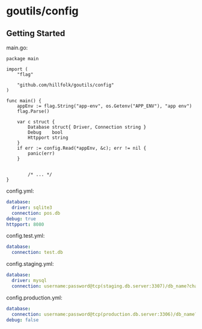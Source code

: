 # goutils/config

## Getting Started

main.go:
```golang
package main

import (
	"flag"

	"github.com/hillfolk/goutils/config"
)

func main() {
	appEnv := flag.String("app-env", os.Getenv("APP_ENV"), "app env")
	flag.Parse()

	var c struct {
		Database struct{ Driver, Connection string }
		Debug    bool
		Httpport string
	}
	if err := config.Read(*appEnv, &c); err != nil {
		panic(err)
	}


        /* ... */
}
```

config.yml:
```yaml
database:
  driver: sqlite3
  connection: pos.db
debug: true
httpport: 8080
```

config.test.yml:
```yaml
database:
  connection: test.db
```

config.staging.yml:
```yaml
database:
  driver: mysql
  connection: username:password@tcp(staging.db.server:3307)/db_name?charset=utf8&parseTime=True&loc=UTC
```

config.production.yml:
```yaml
database:
  connection: username:password@tcp(production.db.server:3306)/db_name?charset=utf8&parseTime=True&loc=UTC
debug: false
```
